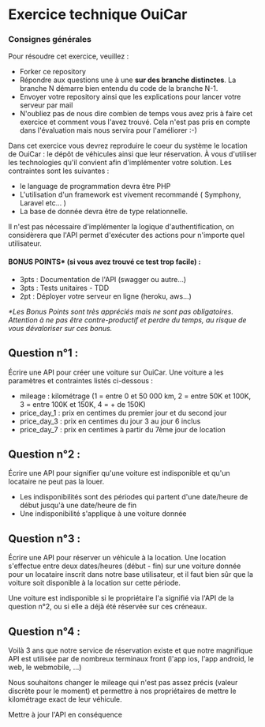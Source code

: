 # Exercice technique OuiCar

### Consignes générales

Pour résoudre cet exercice, veuillez : 

- Forker ce repository 
- Répondre aux questions une à une __sur des branche distinctes__. La branche N démarre bien entendu du code de la branche N-1.
- Envoyer votre repository ainsi que les explications pour lancer votre serveur par mail
- N'oubliez pas de nous dire combien de temps vous avez pris à faire cet exercice et comment vous l'avez trouvé. Cela n'est pas pris en compte dans l'évaluation mais nous servira pour l'améliorer :-)

Dans cet exercice vous devrez reproduire le coeur du système le location de OuiCar : le dépôt de véhicules ainsi que leur réservation. À vous d'utiliser les technologies qu'il convient afin d'implémenter votre solution. Les contraintes sont les suivantes :  
- le language de programmation devra être PHP
- L'utilisation d'un framework est vivement recommandé ( Symphony, Laravel etc... )
- La base de donnée devra être de type relationnelle.

Il n'est pas nécessaire d'implémenter la logique d'authentification, on considèrera que l'API permet d'exécuter des actions pour n'importe quel utilisateur.


#### BONUS POINTS* (si vous avez trouvé ce test trop facile) :
- 3pts : Documentation de l'API (swagger ou autre...)
- 3pts : Tests unitaires - TDD
- 2pt : Déployer votre serveur en ligne (heroku, aws...)

*\*Les Bonus Points sont très appréciés mais ne sont pas obligatoires. Attention à ne pas être contre-productif et perdre du temps, au risque de vous dévaloriser sur ces bonus.*

## Question n°1 :

Écrire une API pour créer une voiture sur OuiCar. Une voiture a les paramètres et contraintes listés ci-dessous : 

- mileage : kilométrage (1 = entre 0 et 50 000 km, 2 = entre 50K et 100K, 3 = entre 100K et 150K, 4 = + de 150K)
- price_day_1 : prix en centimes du premier jour et du second jour
- price_day_3 : prix en centimes du jour 3 au jour 6 inclus
- price_day_7 : prix en centimes à partir du 7ème jour de location

## Question n°2 :

Écrire une API pour signifier qu'une voiture est indisponible et qu'un locataire ne peut pas la louer.

- Les indisponibilités sont des périodes qui partent d'une date/heure de début jusqu'à une date/heure de fin
- Une indisponibilité s'applique à une voiture donnée

## Question n°3 :

Écrire une API pour réserver un véhicule à la location. Une location s'effectue entre deux dates/heures (début - fin) sur une voiture donnée pour un locataire inscrit dans notre base utilisateur, et il faut bien sûr que la voiture soit disponible à la location sur cette période.

Une voiture est indisponible si le propriétaire l'a signifié via l'API de la question n°2, ou si elle a déjà été réservée sur ces créneaux.

## Question n°4 :

Voilà 3 ans que notre service de réservation existe et que notre magnifique API est utilisée par de nombreux terminaux front (l'app ios, l'app android, le web, le webmobile, ...)

Nous souhaitons changer le mileage qui n'est pas assez précis (valeur discrète pour le moment) et permettre à nos propriétaires de mettre le kilométrage exact de leur véhicule.

Mettre à jour l'API en conséquence
